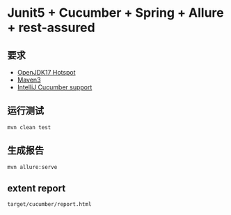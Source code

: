 # Junit5 + Cucumber + Spring + Allure + rest-assured

## 要求
* [OpenJDK17 Hotspot](https://adoptium.net/?variant=openjdk11&jvmVariant=hotspot)
* [Maven3](https://maven.apache.org/download.cgi)
* [IntelliJ Cucumber support](https://www.jetbrains.com/help/idea/enabling-cucumber-support-in-project.html)

## 运行测试
```
mvn clean test
```

## 生成报告
```
mvn allure:serve
```

## extent report
```
target/cucumber/report.html
```

